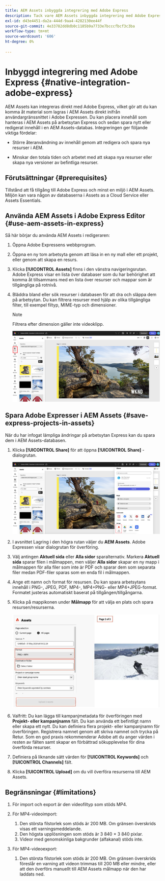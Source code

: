 ```yaml
---
title: AEM Assets inbyggda integrering med Adobe Express
description: Tack vare AEM Assets inbyggda integrering med Adobe Express får du direkt åtkomst till resurser som lagras i AEM Assets inifrån användargränssnittet för Adobe Expressen.
exl-id: d43e4451-da2a-444d-9aa4-4282130ee44f
source-git-commit: 4e33782dd8db0c1185b9a7733e7bcccfbcf3c3ba
workflow-type: tm+mt
source-wordcount: '606'
ht-degree: 0%

---
```


# Inbyggd integrering med Adobe Express {#native-integration-adobe-express}

AEM Assets kan integreras direkt med Adobe Express, vilket gör att du kan komma åt material som lagras i AEM Assets direkt inifrån användargränssnittet i Adobe Expressen. Du kan placera innehåll som hanteras i AEM Assets på arbetsytan Express och sedan spara nytt eller redigerat innehåll i en AEM Assets-databas. Integreringen ger följande viktiga fördelar:

* Större återanvändning av innehåll genom att redigera och spara nya resurser i AEM.

* Minskar den totala tiden och arbetet med att skapa nya resurser eller skapa nya versioner av befintliga resurser.

## Förutsättningar {#prerequisites}

Tillstånd att få tillgång till Adobe Express och minst en miljö i AEM Assets. Miljön kan vara någon av databaserna i Assets as a Cloud Service eller Assets Essentials.


## Använda AEM Assets i Adobe Express Editor {#use-aem-assets-in-express}

Så här börjar du använda AEM Assets i redigeraren:

1. Öppna Adobe Expressens webbprogram.

2. Öppna en ny tom arbetsyta genom att läsa in en ny mall eller ett projekt, eller genom att skapa en resurs.

3. Klicka **[!UICONTROL Assets]** finns i den vänstra navigeringsrutan. Adobe Express visar en lista över databaser som du har behörighet att komma åt tillsammans med en lista över resurser och mappar som är tillgängliga på rotnivå.

4. Bläddra bland eller sök resurser i databasen för att dra och släppa dem på arbetsytan. Du kan filtrera resurser med hjälp av olika tillgängliga filter, till exempel filtyp, MIME-typ och dimensioner.

   >[!NOTE]
   >
   >Filtrera efter dimension gäller inte videoklipp.

   ![Inkludera resurser från resurstillägg](assets/adobe-express-native-integration.png)


## Spara Adobe Expresser i AEM Assets {#save-express-projects-in-assets}

När du har infogat lämpliga ändringar på arbetsytan Express kan du spara dem i AEM Assets-databasen.

1. Klicka **[!UICONTROL Share]** för att öppna **[!UICONTROL Share]** -dialogrutan.

   ![Spara resurser i AEM](assets/adobe-express-share.png)

2. I avsnittet Lagring i den högra rutan väljer du **AEM Assets**. Adobe Expressen visar dialogrutan för överföring.
3. Välj antingen **Aktuell sida** eller **Alla sidor** sparalternativ. Markera **Aktuell sida** sparar filen i målmappen, men väljer **Alla sidor** skapar en ny mapp i målmappen för alla filer som inte är PDF och sparar dem som separata filer medan PDF-filer sparas som en enda fil i målmappen.
4. Ange ett namn och format för resursen. Du kan spara arbetsytans innehåll i PNG-, JPEG, PDF, MP4-, MP4+PNG- eller MP4+JPEG-format. Formatet justeras automatiskt baserat på tillgången/tillgångarna.
5. Klicka på mappikonen under **Målmapp** för att välja en plats och spara resursen/resurserna.

   ![Spara resurser i AEM](/help/assets/assets/page-selection-and-destination-folder.svg)

6. Valfritt: Du kan lägga till kampanjmetadata för överföringen med **Projekt- eller kampanjnamn** fält. Du kan använda ett befintligt namn eller skapa ett nytt. Du kan definiera flera projekt- eller kampanjnamn för överföringen. Registrera namnet genom att skriva namnet och trycka på Retur.
Som en god praxis rekommenderar Adobe att du anger värden i resten av fälten samt skapar en förbättrad sökupplevelse för dina överförda resurser.

7. Definiera på liknande sätt värden för **[!UICONTROL Keywords]** och **[!UICONTROL Channels]** fält.

8. Klicka **[!UICONTROL Upload]** om du vill överföra resurserna till AEM Assets.

## Begränsningar {#limitations}

1. För import och export är den videofiltyp som stöds MP4.

2. För MP4-videoimport:

   1. Den största filstorlek som stöds är 200 MB. Om gränsen överskrids visas ett varningsmeddelande.
   2. Den högsta upplösningen som stöds är 3 840 × 3 840 pixlar.
   3. Videor med genomskinliga bakgrunder (alfakanal) stöds inte.

3. För MP4-videoexport:

   1. Den största filstorlek som stöds är 200 MB. Om gränsen överskrids föreslår en varning att videon trimmas till 200 MB eller mindre, eller att den överförs manuellt till AEM Assets målmapp när den har laddats ned.



